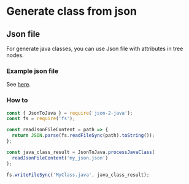 # Generate class from json

## Json file

For generate java classes, you can use Json file with attributes in tree nodes.

### Example json file

See [here](../example/example_to_class.json).

### How to

```js
const { JsonToJava } = require('json-2-java');
const fs = require('fs');

const readJsonFileContent = path => {
  return JSON.parse(fs.readFileSync(path).toString());
};

const java_class_result = JsonToJava.processJavaClass(
  readJsonFileContent('my_json.json')
);

fs.writeFileSync('MyClass.java', java_class_result);
```
